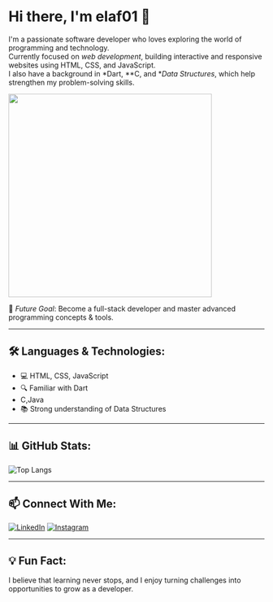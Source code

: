 # Hi there, I'm elaf01 👋

I'm a passionate software developer who loves exploring the world of programming and technology.  
Currently focused on *web development*, building interactive and responsive websites using HTML, CSS, and JavaScript.  
I also have a background in *Dart, **C, and **Data Structures*, which help strengthen my problem-solving skills.  

<img src="file:///C:/Users/elafi/Desktop/WhatsApp%20Image%202025-08-01%20at%2017.43.31.jpeg" width="400"/>

🚀 *Future Goal*: Become a full-stack developer and master advanced programming concepts & tools.

---

## 🛠️ Languages & Technologies:
- 💻 HTML, CSS, JavaScript  
- 🔍 Familiar with Dart
- C,Java  
- 📚 Strong understanding of Data Structures

---

## 📊 GitHub Stats:
![Top Langs](https://github-readme-stats.vercel.app/api/top-langs/?username=your-elaf01&layout=compact&theme=radical)

---

## 📫 Connect With Me:

[![LinkedIn]([https://img.shields.io/badge/LinkedIn-0077B5?style=for-the-badge&logo=linkedin&logoColor=white)](https://www.linkedin.com/in/elaf-profile](https://www.linkedin.com/feed/?doFeedRefresh=true&nis=true&lipi=urn%3Ali%3Apage%3Ad_flagship3_feed%3BeAuZ2AeZTweR4oap9NxXoQ%3D%3D))  
[![Instagram]([https://img.shields.io/badge/Instagram-E4405F?style=for-the-badge&logo=instagram&logoColor=white)](https://www.instagram.com/elaf-instagram](https://www.instagram.com/programmer.elaf?igsh=aXRueml5bGJ4YzRu))

---

## 💡 Fun Fact:
I believe that learning never stops, and I enjoy turning challenges into opportunities to grow as a developer.


